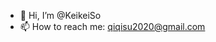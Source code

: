 - 👋 Hi, I’m @KeikeiSo
- 📫 How to reach me: qiqisu2020@gmail.com

<!---
KeikeiSo/KeikeiSo is a ✨ special ✨ repository because its `README.md` (this file) appears on your GitHub profile.
You can click the Preview link to take a look at your changes.
--->
